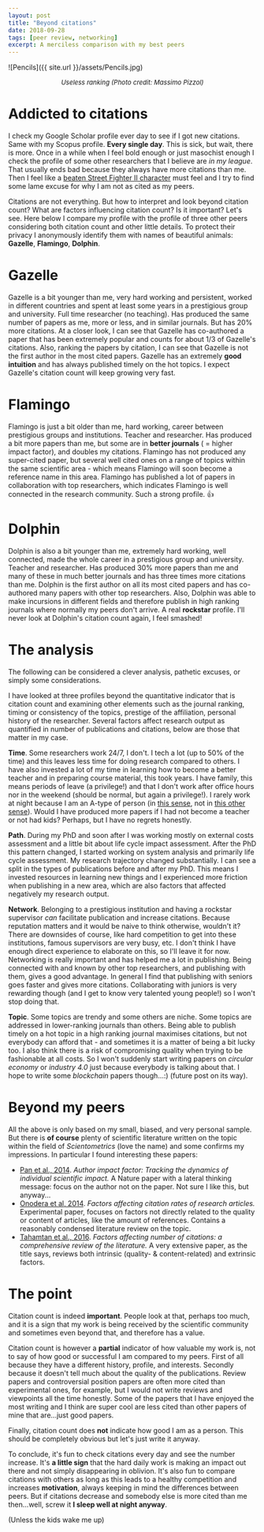 ```yaml
---
layout: post
title: "Beyond citations"
date: 2018-09-28
tags: [peer review, networking]
excerpt: A merciless comparison with my best peers
---
```



![Pencils]({{ site.url }}/assets/Pencils.jpg)
<center><i><font size="2">Useless ranking (Photo credit: Massimo Pizzol)</font></i></center>


# Addicted to citations

I check my Google Scholar profile ever day to see if I got new citations. Same with my Scopus profile. **Every single day**. This is sick, but wait, there is more. Once in a while when I feel bold enough or just masochist enough I check the profile of some other researchers that I believe are _in my league_. That usually ends bad because they always have more citations than me. Then I feel like a [beaten Street Fighter II character](https://www.youtube.com/watch?v=fhuiRBPEwt8) must feel and I try to find some lame excuse for why I am not as cited as my peers. 

Citations are not everything. But how to interpret and look beyond citation count? What are factors influencing citation count? Is it important? Let's see. Here below I compare my profile with the profile of three other peers considering both citation count and other little details. To protect their privacy I anonymously identify them with names of beautiful animals: **Gazelle**, **Flamingo**, **Dolphin**.


# Gazelle

Gazelle is a bit younger than me, very hard working and persistent, worked in different countries and spent at least some years in a prestigious group and university. Full time researcher (no teaching). Has produced the same number of papers as me, more or less, and in similar journals. But has 20% more citations. At a closer look, I can see that Gazelle has co-authored a paper that has been extremely popular and counts for about 1/3 of Gazelle's citations. Also, ranking the papers by citation, I can see that Gazelle is not the first author in the most cited papers. Gazelle has an extremely **good intuition** and has always published timely on the hot topics. I expect Gazelle's citation count will keep growing very fast.

# Flamingo

Flamingo is just a bit older than me, hard working, career between prestigious groups and institutions. Teacher and researcher. Has produced a bit more papers than me, but some are in **better journals** ( = higher impact factor), and  doubles my citations. Flamingo has not produced any super-cited paper, but several well cited ones on a range of topics within the same scientific area - which means Flamingo will soon become a reference name in this area. Flamingo has published a lot of papers in collaboration with top researchers, which indicates Flamingo is well connected in the research community. Such a strong profile. :+1:

# Dolphin

Dolphin is also a bit younger than me, extremely hard working, well connected, made the whole career in a prestigious group and university. Teacher and researcher. Has produced 30% more papers than me and many of these in much better journals and has three times more citations than me. Dolphin is the first author on all its most cited papers and has co-authored many papers with other top researchers. Also, Dolphin was able to make incursions in different fields and therefore publish in high ranking journals where normally my peers don't arrive. A real **rockstar** profile. I'll never look at Dolphin's citation count again, I feel smashed!

# The analysis

The following can be considered a clever analysis, pathetic excuses, or simply some considerations. 

I have looked at three profiles beyond the quantitative indicator that is citation count and examining other elements such as the journal ranking, timing or consistency of the topics, prestige of the affiliation, personal history of the researcher. Several factors affect research output as quantified in number of publications and citations, below are those that matter in my case.

**Time**. Some researchers work 24/7, I don't. I tech a lot (up to 50% of the time) and this leaves less time for doing research compared to others. I have also invested a lot of my time in learning how to become a better teacher and in preparing course material, this took years. I have family, this means periods of leave (a privilege!) and that I don't work after office hours nor in the weekend (should be normal, but again a privilege!). I rarely work at night because I am an A-type of person (in [this sense](https://en.wikipedia.org/wiki/Night_owl_(person)), not in [this other sense](https://en.wikipedia.org/wiki/Type_A_and_Type_B_personality_theory)). Would I have produced more papers if I had not become a teacher or not had kids? Perhaps, but I have no regrets honestly.

**Path**. During my PhD and soon after I was working mostly on external costs assessment and a little bit about life cycle impact assessment. After the PhD this pattern changed, I started working on system analysis and primarily life cycle assessment. My research trajectory changed substantially. I can see a split in the types of publications before and after my PhD. This means I invested resources in learning new things and I experienced more friction when publishing in a new area, which are also factors that affected negatively my research output.

**Network**. Belonging to a prestigious institution and having a rockstar supervisor _can_ facilitate publication and increase citations. Because reputation matters and it would be naive to think otherwise, wouldn't it? There are downsides of course, like hard competition to get into these institutions, famous supervisors are very busy, etc. I don't think I have enough direct experience to elaborate on this, so I'll leave it for now. Networking is really important and has helped me a lot in publishing. Being connected with and known by other top researchers, and publishing with them, gives a good advantage. In general I find that publishing with seniors goes faster and gives more citations. Collaborating with juniors is very rewarding though (and I get to know very talented young people!) so I won't stop doing that. 

**Topic**. Some topics are trendy and some others are niche. Some topics are addressed in lower-ranking journals than others. Being able to publish timely on a hot topic in a high ranking journal maximises citations, but not everybody can afford that - and sometimes it is a matter of being a bit lucky too. I also think there is a risk of compromising quality when trying to be fashionable at all costs. So I won't suddenly start writing papers on _circular economy_ or _industry 4.0_  just because everybody is talking about that. I hope to write some _blockchain_ papers though...:) (future post on its way).

# Beyond my peers

All the above is only based on my small, biased, and very personal sample. But there is **of course** plenty of scientific literature written on the topic within the field of _Scientometrics_ (love the name) and some confirms my impressions. In particular I found interesting these papers:

- [Pan et al., 2014](https://doi.org/10.1038/srep04880). _Author impact factor: Tracking the dynamics of individual scientific impact._ A Nature paper with a lateral thinking message: focus on the author not on the paper. Not sure I like this, but anyway...
- [Onodera et al, 2014](https://doi.org/10.1002/asi.23209). _Factors affecting citation rates of research articles._ Experimental paper, focuses on factors not directly related to the quality or content of articles, like the amount of references. Contains a reasonably condensed literature review on the topic. 
- [Tahamtan et al., 2016](https://doi.org/10.1007/s11192-016-1889-2). _Factors affecting number of citations: a comprehensive review of the literature._ A very extensive paper, as the title says, reviews both intrinsic (quality- & content-related) and extrinsic factors. 



# The point

Citation count is indeed **important**. People look at that, perhaps too much, and it is a sign that my work is being received by the scientific community and sometimes even beyond that, and therefore has a value. 

Citation count is however a **partial** indicator of how valuable my work is, not to say of how good or successful I am compared to my peers. First of all because they have a different history, profile, and interests. Secondly because it doesn't tell much about the quality of the publications. Review papers and controversial position papers are often more cited than experimental ones, for example, but I would not write reviews and viewpoints all the time honestly. Some of the papers that I have enjoyed the most writing and I think are super cool are less cited than other papers of mine that are...just good papers.

Finally, citation count does **not** indicate how good I am as a person. This should be completely obvious but let's just write it anyway. 

To conclude, it's fun to check citations every day and see the number increase. It's **a little sign** that the hard daily work is making an impact out there and not simply disappearing in oblivion. It's also fun to compare citations with others as long as this leads to a healthy competition and increases **motivation**, always keeping in mind the differences between peers. But if citations decrease and somebody else is more cited than me then...well, screw it **I sleep well at night anyway**. 

(Unless the kids wake me up)